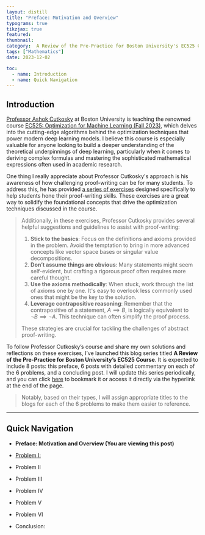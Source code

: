 ```yaml
---
layout: distill
title: "Preface: Motivation and Overview"
typograms: true
tikzjax: true
featured: 
thumbnail:
category:  A Review of the Pre-Practice for Boston University's EC525 Course
tags: ["Mathematics"]
date: 2023-12-02

toc:
  - name: Introduction
  - name: Quick Navigation
---
```


## Introduction

[Professor Ashok Cutkosky](https://ashok.cutkosky.com/) at Boston University is teaching the renowned course [EC525: Optimization for Machine Learning (Fall 2023)](https://optmlclass.github.io/), which delves into the cutting-edge algorithms behind the optimization techniques that power modern deep learning models. I believe this course is especially valuable for anyone looking to build a deeper understanding of the theoretical underpinnings of deep learning, particularly when it comes to deriving complex formulas and mastering the sophisticated mathematical expressions often used in academic research.

One thing I really appreciate about Professor Cutkosky's approach is his awareness of how challenging proof-writing can be for many students. To address this, he has provided [a series of exercises](/assets/pdf/2023-12-02/Exercises_on_Abstract_Structures.pdf) designed specifically to help students hone their proof-writing skills. These exercises are a great way to solidify the foundational concepts that drive the optimization techniques discussed in the course.

> Additionally, in these exercises, Professor Cutkosky provides several helpful suggestions and guidelines to assist with proof-writing:
>
>1. **Stick to the basics**: Focus on the definitions and axioms provided in the problem. Avoid the temptation to bring in more advanced concepts like vector space bases or singular value decompositions.
>2. **Don’t assume things are obvious**: Many statements might seem self-evident, but crafting a rigorous proof often requires more careful thought.
>3. **Use the axioms methodically**: When stuck, work through the list of axioms one by one. It's easy to overlook less commonly used ones that might be the key to the solution.
>4. **Leverage contrapositive reasoning**: Remember that the contrapositive of a statement, $A \implies B$, is logically equivalent to $\neg B \implies \neg A$. This technique can often simplify the proof process.
>
>These strategies are crucial for tackling the challenges of abstract proof-writing.

To follow Professor Cutkosky’s course and share my own solutions and reflections on these exercises, I’ve launched this blog series titled **A Review of the Pre-Practice for Boston University’s EC525 Course**. It is expected to include 8 posts: this preface, 6 posts with detailed commentary on each of the 6 problems, and a concluding post. I will update this series periodically, and you can click [here]() to bookmark it or access it directly via the hyperlink at the end of the page.

>Notably, based on their types, I will assign appropriate titles to the blogs for each of the 6 problems to make them easier to reference.


---

## Quick Navigation

- **Preface: Motivation and Overview (You are viewing this post)**

- [Problem Ⅰ:]()

- Problem Ⅱ

- Problem Ⅲ

- Problem Ⅳ

- Problem Ⅴ

- Problem Ⅵ

- Conclusion: